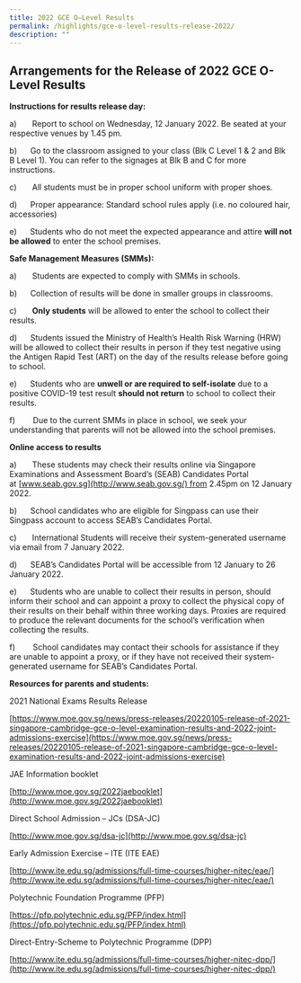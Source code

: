 ```yaml
---
title: 2022 GCE O–Level Results
permalink: /highlights/gce-o-level-results-release-2022/
description: ""
---
```

## Arrangements for the Release of 2022 GCE O-Level Results



**Instructions for results release day:**

a)       Report to school on Wednesday, 12 January 2022. Be seated at your respective venues by 1.45 pm.  

b)      Go to the classroom assigned to your class (Blk C Level 1 & 2 and Blk B Level 1). You can refer to the signages at Blk B and C for more instructions.

c)       All students must be in proper school uniform with proper shoes.

d)      Proper appearance: Standard school rules apply (i.e. no coloured hair, accessories)  

e)      Students who do not meet the expected appearance and attire **will not be allowed** to enter the school premises.   

  

**Safe Management Measures (SMMs):**

a)       Students are expected to comply with SMMs in schools.

b)      Collection of results will be done in smaller groups in classrooms.  

c)       **Only students** will be allowed to enter the school to collect their results.

d)      Students issued the Ministry of Health’s Health Risk Warning (HRW) will be allowed to collect their results in person if they test negative using the Antigen Rapid Test (ART) on the day of the results release before going to school.

e)      Students who are **unwell or are required to self-isolate** due to a positive COVID-19 test result **should not return** to school to collect their results.  

f)        Due to the current SMMs in place in school, we seek your understanding that parents will not be allowed into the school premises.  

  

**Online access to results**

a)       These students may check their results online via Singapore Examinations and Assessment Board’s (SEAB) Candidates Portal at [www.seab.gov.sg](http://www.seab.gov.sg/) from 2.45pm on 12 January 2022.

b)      School candidates who are eligible for Singpass can use their Singpass account to access SEAB’s Candidates Portal.

c)       International Students will receive their system-generated username via email from 7 January 2022.

d)      SEAB’s Candidates Portal will be accessible from 12 January to 26 January 2022.  

e)      Students who are unable to collect their results in person, should inform their school and can appoint a proxy to collect the physical copy of their results on their behalf within three working days. Proxies are required to produce the relevant documents for the school’s verification when collecting the results.  

f)        School candidates may contact their schools for assistance if they are unable to appoint a proxy, or if they have not received their system-generated username for SEAB’s Candidates Portal.  

  

**Resources for parents and students:**

2021 National Exams Results Release

[https://www.moe.gov.sg/news/press-releases/20220105-release-of-2021-singapore-cambridge-gce-o-level-examination-results-and-2022-joint-admissions-exercise](https://www.moe.gov.sg/news/press-releases/20220105-release-of-2021-singapore-cambridge-gce-o-level-examination-results-and-2022-joint-admissions-exercise)

JAE Information booklet

[http://www.moe.gov.sg/2022jaebooklet](http://www.moe.gov.sg/2022jaebooklet)

Direct School Admission – JCs (DSA-JC)

[http://www.moe.gov.sg/dsa-jc](http://www.moe.gov.sg/dsa-jc)

Early Admission Exercise – ITE (ITE EAE)

[http://www.ite.edu.sg/admissions/full-time-courses/higher-nitec/eae/](http://www.ite.edu.sg/admissions/full-time-courses/higher-nitec/eae/)

Polytechnic Foundation Programme (PFP)

[https://pfp.polytechnic.edu.sg/PFP/index.html](https://pfp.polytechnic.edu.sg/PFP/index.html)

Direct-Entry-Scheme to Polytechnic Programme (DPP)

[http://www.ite.edu.sg/admissions/full-time-courses/higher-nitec-dpp/](http://www.ite.edu.sg/admissions/full-time-courses/higher-nitec-dpp/)

[](http://www.ite.edu.sg/admissions/full-time-courses/higher-nitec-dpp/)

[](https://pfp.polytechnic.edu.sg/PFP/pfp_eligibility.html)

[](https://pfp.polytechnic.edu.sg/PFP/pfp_eligibility.html)